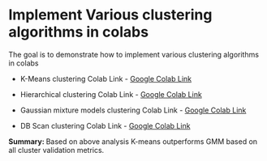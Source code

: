 
# Implement Various clustering algorithms in colabs

The goal is to demonstrate how to implement various clustering algorithms in colabs

- K-Means clustering
  Colab Link - <a href="https://colab.research.google.com/drive/1t_DOppGjsTrv1bNdseb3NC67O3bj1pUL?usp=sharing">Google Colab Link</a>

- Hierarchical clustering 
  Colab Link - <a href="https://colab.research.google.com/drive/1xBvgET4utKxSMmxewA85zgCJZa3pb9AY?usp=sharing">Google Colab Link</a>
  
- Gaussian mixture models clustering
  Colab Link - <a href="https://colab.research.google.com/drive/158HHyxKVQEQctjPCUFv8jL5w2hUyqgu3?usp=sharing">Google Colab Link</a>
  
- DB Scan clustering
  Colab Link - <a href="https://colab.research.google.com/drive/1RgACy3jxSNVXuEysCJc-9gQdxaTddcuZ?usp=sharing">Google Colab Link</a>


<b> Summary: </b>
Based on above analysis K-means outperforms GMM based on all cluster validation metrics. 
